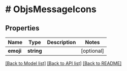 # # ObjsMessageIcons

## Properties

Name | Type | Description | Notes
------------ | ------------- | ------------- | -------------
**emoji** | **string** |  | [optional] 

[[Back to Model list]](../../README.md#documentation-for-models) [[Back to API list]](../../README.md#documentation-for-api-endpoints) [[Back to README]](../../README.md)


